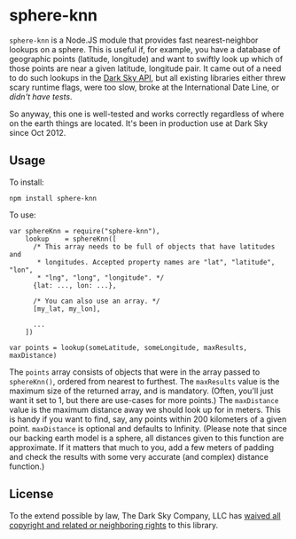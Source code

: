 sphere-knn
==========

`sphere-knn` is a Node.JS module that provides fast nearest-neighbor lookups on
a sphere. This is useful if, for example, you have a database of geographic
points (latitude, longitude) and want to swiftly look up which of those points
are near a given latitude, longitude pair. It came out of a need to do such
lookups in the [Dark Sky API](http://developer.darkskyapp.com/), but all
existing libraries either threw scary runtime flags, were too slow, broke at
the International Date Line, or *didn't have tests*.

So anyway, this one is well-tested and works correctly regardless of where on
the earth things are located. It's been in production use at Dark Sky since
Oct 2012.

Usage
-----

To install:

    npm install sphere-knn

To use:

    var sphereKnn = require("sphere-knn"),
        lookup    = sphereKnn([
          /* This array needs to be full of objects that have latitudes and
           * longitudes. Accepted property names are "lat", "latitude", "lon",
           * "lng", "long", "longitude". */
          {lat: ..., lon: ...},

          /* You can also use an array. */
          [my_lat, my_lon],

          ...
        ])

    var points = lookup(someLatitude, someLongitude, maxResults, maxDistance)

The `points` array consists of objects that were in the array passed to
`sphereKnn()`, ordered from nearest to furthest. The `maxResults` value is the
maximum size of the returned array, and is mandatory. (Often, you'll just want
it set to 1, but there are use-cases for more points.) The `maxDistance` value
is the maximum distance away we should look up for in meters. This is handy if
you want to find, say, any points within 200 kilometers of a given point.
`maxDistance` is optional and defaults to Infinity. (Please note that since our
backing earth model is a sphere, all distances given to this function are
approximate. If it matters that much to you, add a few meters of padding and
check the results with some very accurate (and complex) distance function.)

License
-------

To the extend possible by law, The Dark Sky Company, LLC has [waived all
copyright and related or neighboring rights][cc0] to this library.

[cc0]: http://creativecommons.org/publicdomain/zero/1.0/
